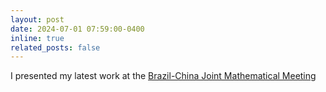```yaml
---
layout: post
date: 2024-07-01 07:59:00-0400
inline: true
related_posts: false
---
```


I presented my latest work at the [Brazil-China Joint Mathematical Meeting](https://sbm.org.br/jointmeeting-china/)

